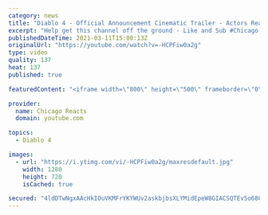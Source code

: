 ```yaml
---
category: news
title: "Diablo 4 - Official Announcement Cinematic Trailer - Actors React"
excerpt: "Help get this channel off the ground - Like and Sub #Chicago #Blind #React."
publishedDateTime: 2021-03-11T15:00:13Z
originalUrl: "https://youtube.com/watch?v=-HCPFiw0a2g"
type: video
quality: 137
heat: 137
published: true

featuredContent: "<iframe width=\"800\" height=\"500\" frameborder=\"0\" src=\"https://www.youtube.com/embed/-HCPFiw0a2g\" allow=\"accelerometer; autoplay; encrypted-media; gyroscope; picture-in-picture\" allowfullscreen></iframe>"

provider:
  name: Chicago Reacts
  domain: youtube.com

topics:
  - Diablo 4

images:
  - url: "https://i.ytimg.com/vi/-HCPFiw0a2g/maxresdefault.jpg"
    width: 1280
    height: 720
    isCached: true

secured: "4ldDTwNgxAAcHkIOuVKMFrYKYWUv2askbjbsXLYMidEpeW8GIACSQTEv5o680JuYlWivQwV0AXxTlmEuiTwr2FPNvT37q4JXMs3jo0rgRf2Y2y1ZO9a9XqzA2f8ZZWOUDMgybQa2ikZAQa1/HNRHMLiuTfVpV7CqIOdp1yMLCq9X6VEK3jPQcM00+0EaIX83XNKX2F2p+T0nWqFwbqhYK1SXDAR8Zb+E+jy9defN/feMsxzzMUGLz4Jf4IaKHlKLQmI44eOFPy0HNQx34zczvhWl57GDkrFWlfurDmmqcLc32ohW+ky1wUVHbJ5RWUAkWf9YsnGQzY8kJCOG3kXkmGCaDmIiDD66XCxGluEOiBQddq27DCX6ITKCBJBtI5o9Yhj+2ZXO1GjtAhy1i23ItpW+f4DYh3T9u1aJw6Zgs3H4IrIU/s575mWkxZAX/nOD;P4mHFScY8k3Eb1y1HeFgUw=="
---
```


